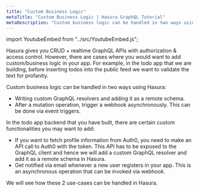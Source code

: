 ```yaml
---
title: "Custom Business Logic"
metaTitle: "Custom Business Logic | Hasura GraphQL Tutorial"
metaDescription: "Custom business logic can be handled in two ways using Hasura. One is by writing custom GraphQL resolvers and adding it as remote schema and another is to trigger a webhook asynchronously after a mutation."
---
```


import YoutubeEmbed from "../src/YoutubeEmbed.js";

<YoutubeEmbed link="https://www.youtube.com/embed/9t-qdjttcyQ" />

Hasura gives you CRUD + realtime GraphQL APIs with authorization & access control. However, there are cases where you would want to add custom/business logic in your app. For example, in the todo app that we are building, before inserting todos into the public feed we want to validate the text for profanity. 

Custom business logic can be handled in two ways using Hasura:
- Writing custom GraphQL resolvers and adding it as a remote schema.
- After a mutation operation, trigger a webhook asynchronously. This can be done via event triggers.

In the todo app backend that you have built, there are certain custom functionalities you may want to add:

- If you want to fetch profile information from Auth0, you need to make an API call to Auth0 with the token. This API has to be exposed to the GraphQL client and hence we will add a custom GraphQL resolver and add it as a remote schema in Hasura.
- Get notified via email whenever a new user registers in your app. This is an asynchronous operation that can be invoked via webhook.

We will see how these 2 use-cases can be handled in Hasura.


